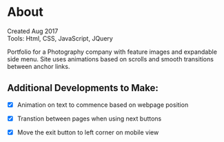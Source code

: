 # About
Created Aug 2017</br>
Tools: Html, CSS, JavaScript, JQuery

Portfolio for a Photography company with feature images and expandable side menu. Site uses animations based on scrolls and smooth transitions between anchor links. 


## Additional Developments to Make:

- [x] Animation on text to commence based on webpage position
- [x] Transtion between pages when using next buttons
- [x] Move the exit button to left corner on mobile view

